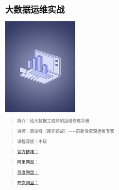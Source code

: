 # 大数据运维实战

![img](../../assets/Ciqc1F9_zduAdtj3AAAqrDBVXWA427.jpg)

> 简介：给大数据工程师的运维修炼手册

> 讲师：高俊峰（南非蚂蚁）----前新浪资深运维专家

> 课程深度：中级

> [官方链接：]()

> [阿里网盘：]()

> [百度网盘：]()

> [夸克网盘：]()
